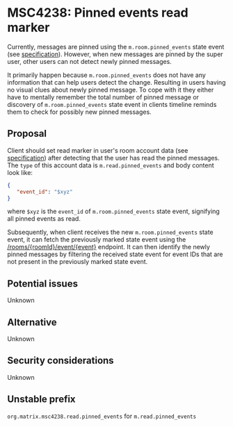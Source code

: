 # MSC4238: Pinned events read marker

Currently, messages are pinned using the `m.room.pinned_events` state event (see
[specification](https://spec.matrix.org/v1.12/client-server-api/#mroompinned_events)). However, when new messages are
pinned by the super user, other users can not detect newly pinned messages.

It primarily happen because `m.room.pinned_events` does not have any information that can help users detect the change.
Resulting in users having no visual clues about newly pinned message. To cope with it they either have to mentally
remember the total number of pinned message or discovery of `m.room.pinned_events` state event in clients timeline
reminds them to check for possibly new pinned messages.

## Proposal

Client should set read marker in user's room account data (see
[specification](https://spec.matrix.org/v1.12/client-server-api/#put_matrixclientv3useruseridroomsroomidaccount_datatype))
after detecting that the user has read the pinned messages. The `type` of this account data is `m.read.pinned_events`
and body content look like: 
```json
{
   "event_id": "$xyz"
}
```
where `$xyz` is the `event_id` of `m.room.pinned_events` state event, signifying all pinned events as read.

Subsequently, when client receives the new `m.room.pinned_events` state event, it can fetch the previously marked state
event using the
[/rooms/{roomId}/event/{event}](https://spec.matrix.org/v1.12/client-server-api/#get_matrixclientv3roomsroomideventeventid)
endpoint. It can then identify the newly pinned messages by filtering the received state event for event IDs that are
not present in the previously marked state event.


## Potential issues
Unknown

## Alternative
Unknown

## Security considerations
Unknown

## Unstable prefix
`org.matrix.msc4238.read.pinned_events` for `m.read.pinned_events`